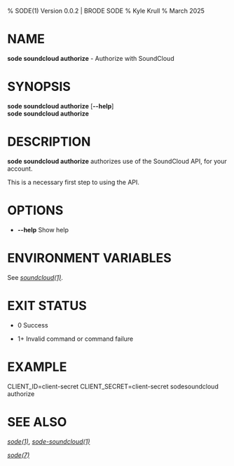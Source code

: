 % SODE(1) Version 0.0.2 | BRODE SODE
% Kyle Krull
% March 2025

# NAME

**sode soundcloud authorize** - Authorize with SoundCloud

# SYNOPSIS

**sode soundcloud authorize** \[**\-\-help**\]  
**sode soundcloud authorize**

# DESCRIPTION

**sode soundcloud authorize** authorizes use of the SoundCloud API, for your
account.

This is a necessary first step to using the API.

# OPTIONS

  - **\-\-help**
    Show help

# ENVIRONMENT VARIABLES

See [*soundcloud(1)*](./soundcloud.1.md).

# EXIT STATUS

  - 0
    Success

  - 1+
    Invalid command or command failure

# EXAMPLE

  CLIENT\_ID=client-secret CLIENT\_SECRET=client-secret sodesoundcloud authorize

# SEE ALSO

[*sode(1)*](./sode.1.md), [*sode-soundcloud(1)*](./sode-soundcloud.1.md)

[*sode(7)*](./sode.7.md)
